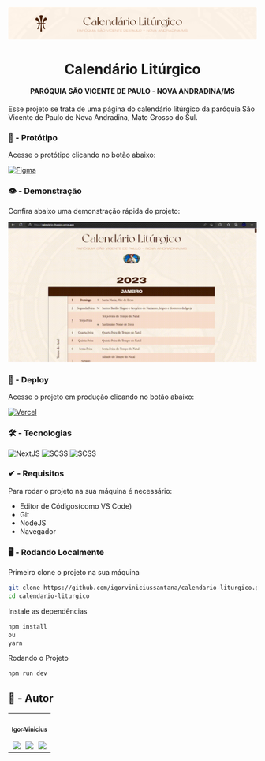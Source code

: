 ![Banner](/.github/banner.png)

<h1 align="center">Calendário Litúrgico</h1>
<h4 align="center">PARÓQUIA SÃO VICENTE DE PAULO - NOVA ANDRADINA/MS</h4>


<p>Esse projeto se trata de uma página do calendário litúrgico da paróquia São Vicente de Paulo de Nova Andradina, Mato Grosso do Sul.</p>

<h3>🎨 - Protótipo</h3>

Acesse o protótipo clicando no botão abaixo:

<a href="https://www.figma.com/file/r4a6xRXAPIYlinkOxrBxgl/calendario-liturgico?node-id=0%3A1&t=5M6ZqveNTVuwwv19-1
">![Figma](https://img.shields.io/badge/Acessarㅤprotótipo-471F08?style=for-the-badge&logo=figma&logoColor=white)</a>

<h3>👁️ - Demonstração</h3>

Confira abaixo uma demonstração rápida do projeto:


![Banner](/.github/demonstration.gif)

<h3>🔗 - Deploy</h3>

Acesse o projeto em produção clicando no botão abaixo:

<a href="https://calendario-liturgico.vercel.app">![Vercel](https://img.shields.io/badge/Deploy-000000?style=for-the-badge&logo=vercel&logoColor=white)</a>




<h3>🛠 - Tecnologias</h3>

![NextJS](https://img.shields.io/badge/next.js-471F08?style=for-the-badge&logo=nextdotjs&logoColor=white)
![SCSS](https://img.shields.io/badge/Sass-471F08?style=for-the-badge&logo=sass&logoColor=white)
![SCSS](https://img.shields.io/badge/TypeScript-471F08?style=for-the-badge&logo=typescript&logoColor=white)

<h3> ✔ - Requisitos</h3>

Para rodar o projeto na sua máquina é necessário:

- Editor de Códigos(como VS Code)
- Git
- NodeJS
- Navegador

<h3> 🖥 - Rodando Localmente</h3>

Primeiro clone o projeto na sua máquina

```bash
git clone https://github.com/igorviniciussantana/calendario-liturgico.git
cd calendario-liturgico
```

Instale as dependências

```bash
npm install
ou
yarn
```

Rodando o Projeto
```bash
npm run dev
```

## 👤 - Autor

<table>
  <tr>
    <td align="center"><a href="https://github.com/igorviniciussantana"><img style="border-radius: 50%;" src="https://avatars.githubusercontent.com/u/86114583?v=4" width="100px;" alt=""/><br /><sub><b>Igor Vinicius</b></sub></a><br /><br /><a href="https://linkedin.com/in/igorviniciussantana"><img src="https://user-images.githubusercontent.com/86114583/192514843-1087a34f-74f9-46aa-94fa-e824950af81f.svg" width="20px"/></a>⠀<a href="mailto:igor.santana@estudante.ifms.edu.br"><img src="https://user-images.githubusercontent.com/86114583/192515071-4fa6bce6-6ee9-49ca-9395-c17e74075a20.svg" width="20px"/></a>⠀<a href="https://behance.net/igorvinicius8"><img src="https://user-images.githubusercontent.com/86114583/192515924-e754ab5f-d7bc-416f-a3f9-0b6e3e81eb6c.svg" width="20px"/></a>
    </td>
    </tr>
    </table>
